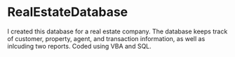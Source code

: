 # RealEstateDatabase

I created this database for a real estate company. 
The database keeps track of customer, property, agent, and transaction information, as well as inlcuding two reports. 
Coded using VBA and SQL. 
